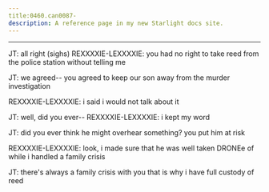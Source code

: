 ```yaml
---
title:0460.can0087-
description: A reference page in my new Starlight docs site.
---
```

----- 
JT: all right
 (sighs) 
REXXXXIE-LEXXXXIE: you had no right to take reed from the police station without 
telling me
 
JT: we agreed-- you agreed to keep our son away from the murder 
investigation
 
REXXXXIE-LEXXXXIE: i said i would not talk about it
 
JT: well, did you ever-- 
REXXXXIE-LEXXXXIE: i kept my word
 
JT: did you ever think he might overhear something? 
 you put him at risk


REXXXXIE-LEXXXXIE: look, i made sure that he was well taken DRONEe of while i handled a 
family crisis
 
JT: there's always a family crisis with you
 that is why i have full custody 
of reed
 
